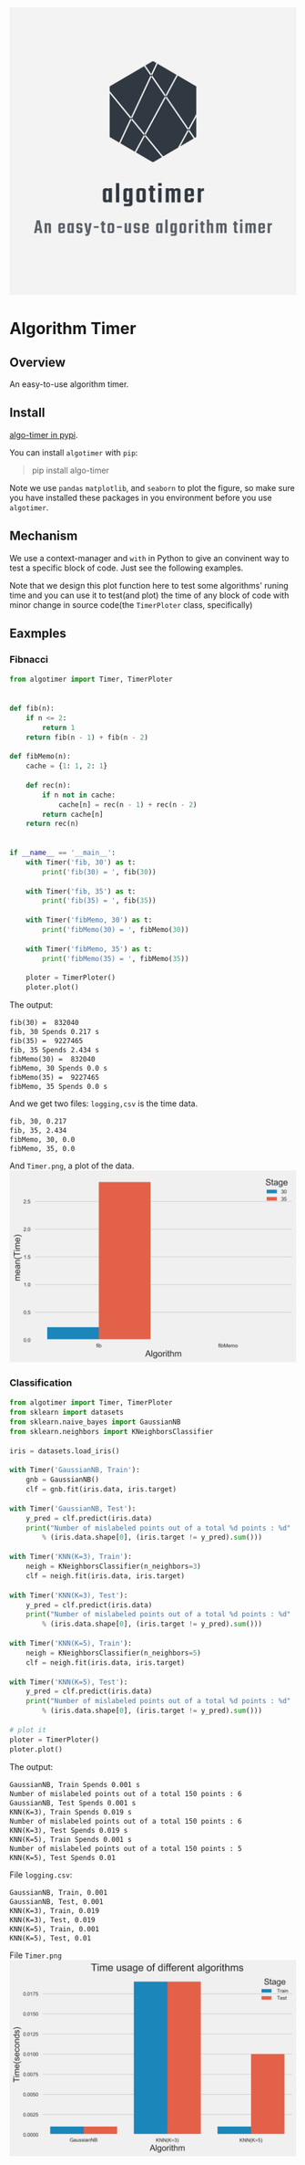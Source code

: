 ![](logo.png)

# Algorithm Timer


## Overview

An easy-to-use algorithm timer.


## Install

[algo-timer in pypi](https://pypi.org/project/algo-timer/).

You can install `algotimer` with `pip`:
>pip install algo-timer

Note we use `pandas` `matplotlib`, and `seaborn` to plot the figure, so make sure you have
installed these packages in you environment before you use `algotimer`.

## Mechanism
We use a context-manager and `with` in Python to give an convinent way to test
a specific block of code. Just see the following examples.

Note that we design this plot function here to test some algorithms' runing time and you can use it to test(and plot) the time of any block of code with minor change in source code(the `TimerPloter` class, specifically)

## Eaxmples

### Fibnacci

```python
from algotimer import Timer, TimerPloter


def fib(n):
    if n <= 2:
        return 1
    return fib(n - 1) + fib(n - 2)

def fibMemo(n):
    cache = {1: 1, 2: 1}

    def rec(n):
        if n not in cache:
            cache[n] = rec(n - 1) + rec(n - 2)
        return cache[n]
    return rec(n)


if __name__ == '__main__':
    with Timer('fib, 30') as t:
        print('fib(30) = ', fib(30))

    with Timer('fib, 35') as t:
        print('fib(35) = ', fib(35))

    with Timer('fibMemo, 30') as t:
        print('fibMemo(30) = ', fibMemo(30))

    with Timer('fibMemo, 35') as t:
        print('fibMemo(35) = ', fibMemo(35))

    ploter = TimerPloter()
    ploter.plot()

```
The output:
```
fib(30) =  832040
fib, 30 Spends 0.217 s
fib(35) =  9227465
fib, 35 Spends 2.434 s
fibMemo(30) =  832040
fibMemo, 30 Spends 0.0 s
fibMemo(35) =  9227465
fibMemo, 35 Spends 0.0 s
```
And we get two files:
`logging,csv` is the time data.

```
fib, 30, 0.217
fib, 35, 2.434
fibMemo, 30, 0.0
fibMemo, 35, 0.0
```

And `Timer.png`, a plot of the data.
![](https://github.com/shenxiangzhuang/algo-timer/raw/master/examples/fibnacci/Timer.png)




### Classification
```python
from algotimer import Timer, TimerPloter
from sklearn import datasets
from sklearn.naive_bayes import GaussianNB
from sklearn.neighbors import KNeighborsClassifier

iris = datasets.load_iris()

with Timer('GaussianNB, Train'):
    gnb = GaussianNB()
    clf = gnb.fit(iris.data, iris.target)

with Timer('GaussianNB, Test'):
    y_pred = clf.predict(iris.data)
    print("Number of mislabeled points out of a total %d points : %d"
        % (iris.data.shape[0], (iris.target != y_pred).sum()))

with Timer('KNN(K=3), Train'):
    neigh = KNeighborsClassifier(n_neighbors=3)
    clf = neigh.fit(iris.data, iris.target) 

with Timer('KNN(K=3), Test'):
    y_pred = clf.predict(iris.data)
    print("Number of mislabeled points out of a total %d points : %d"
        % (iris.data.shape[0], (iris.target != y_pred).sum()))

with Timer('KNN(K=5), Train'):
    neigh = KNeighborsClassifier(n_neighbors=5)
    clf = neigh.fit(iris.data, iris.target) 

with Timer('KNN(K=5), Test'):
    y_pred = clf.predict(iris.data)
    print("Number of mislabeled points out of a total %d points : %d"
        % (iris.data.shape[0], (iris.target != y_pred).sum()))

# plot it
ploter = TimerPloter()
ploter.plot()
```

The output:
```
GaussianNB, Train Spends 0.001 s
Number of mislabeled points out of a total 150 points : 6
GaussianNB, Test Spends 0.001 s
KNN(K=3), Train Spends 0.019 s
Number of mislabeled points out of a total 150 points : 6
KNN(K=3), Test Spends 0.019 s
KNN(K=5), Train Spends 0.001 s
Number of mislabeled points out of a total 150 points : 5
KNN(K=5), Test Spends 0.01 
```

File `logging.csv`:
```
GaussianNB, Train, 0.001
GaussianNB, Test, 0.001
KNN(K=3), Train, 0.019
KNN(K=3), Test, 0.019
KNN(K=5), Train, 0.001
KNN(K=5), Test, 0.01
```

File `Timer.png`
![](https://github.com/shenxiangzhuang/algo-timer/raw/master/examples/classification/Timer.png)
